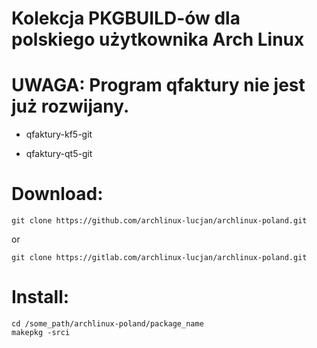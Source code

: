 # Kolekcja PKGBUILD-ów dla polskiego użytkownika Arch Linux
# UWAGA: Program qfaktury nie jest już rozwijany. 

- qfaktury-kf5-git

- qfaktury-qt5-git

# Download:

```
git clone https://github.com/archlinux-lucjan/archlinux-poland.git

```
or

```
git clone https://gitlab.com/archlinux-lucjan/archlinux-poland.git

```

# Install:

```
cd /some_path/archlinux-poland/package_name
makepkg -srci

```
